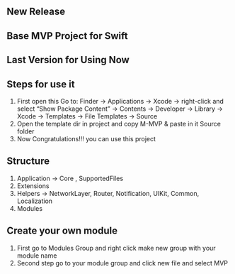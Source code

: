 ## New Release 
## Base MVP Project for Swift

## Last Version for Using Now 

## Steps for use it 
1. First open this Go to: Finder → Applications → Xcode → right-click and select “Show Package Content” → Contents → Developer → Library → Xcode → Templates → File Templates → Source 
2. Open the template dir in project and copy M-MVP & paste in it Source folder
3. Now Congratulations!!! you can use this project 

## Structure 
1. Application -> Core , SupportedFiles 
2. Extensions 
3. Helpers -> NetworkLayer, Router, Notification, UIKit, Common, Localization
4. Modules 

## Create your own module 
1. First go to Modules Group and right click make new group with your module name 
2. Second step go to your module group and click new file and select MVP 
